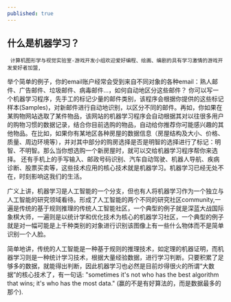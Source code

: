 ```yaml
---
published: true
---
```


## 什么是机器学习？

     计算机图形学与视觉实验室-游戏开发小组欢迎爱好编程、绘画、编剧的具有学习激情的游戏开发爱好者加盟,    
   举个简单的例子，你的email账户经常会受到来自不同对象的各种email：熟人邮件、广告邮件、垃圾邮件、病毒邮件...，如何自动地区分这些邮件？ 你可以写一个机器学习程序，先手工的标记少量的邮件类别，该程序会根据你提供的这些标记样本(Samples)，对新邮件进行自动地识别，以区分不同的邮件。再如，你如果在某购物网站选取了某件物品，该网站的机器学习程序会自动根据其对以往很多用户的购物习惯的数据记录，结合你目前选购的物品，自动给你推荐你可能感兴趣的其他物品。在比如，如果你有某地区各种房屋的数据信息（房屋结构及大小、价格、质量、周边环境等），并对其中部分的购房选择是否是明智的选择进行了标记：明智、不明智。那么当你想选购一个新房屋时，就可以交给机器学习程序帮你来选择。 还有手机上的手写输入、邮政号码识别、汽车自动驾驶、机器人导航、疾病诊断、股票买卖等，这些技术应用的核心技术就是机器学习。机器学习已经无处不在，时刻影响这我们的生活。   
   
  广义上讲，机器学习是人工智能的一个分支，但也有人将机器学习作为一个独立与人工智能的研究领域看待。形成了人工智能的两个不同的研究社区community,一遍是传统的基于规则推理的传统人工智能社区，一个典型的例子就是深蓝大战国际象棋大师，一遍则是以统计学和优化技术为核心的机器学习社区，一个典型的例子就是对一幅可能是上千种类别的对象进行识别该图像上有一些什么物体而不是简单识别一个人脸。
  
 简单地讲，传统的人工智能是一种基于规则的推理技术，如定理的机器证明，而机器学习则是一种统计学习技术，根据大量经验数据，进行学习判断。只要积累了足够多的数据，就能得出判断，因此机器学习也必然是目前炒得很火的所谓“大数据”的核心技术了，有一句话: "sometimes it's not who has the best algorithm that wins; it's who has the most data." (赢的不是有好算法的，而是数据最多的那个).